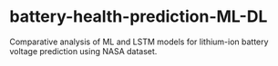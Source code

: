 # battery-health-prediction-ML-DL
Comparative analysis of ML and LSTM models for lithium-ion battery voltage prediction using NASA dataset.
